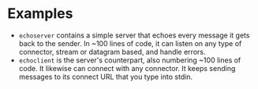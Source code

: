 # Examples #

- `echoserver` contains a simple server that echoes every message it gets
  back to the sender. In ~100 lines of code, it can listen on any type of
  connector, stream or datagram based, and handle errors.
- `echoclient` is the server's counterpart, also numbering ~100 lines of
  code. It likewise can connect with any connector. It keeps sending
  messages to its connect URL that you type into stdin.
